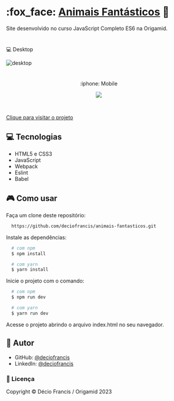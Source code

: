 <h1>:fox_face: <a href="https://deciofrancis.github.io/animais-fantasticos/">Animais Fantásticos</a>  🐻</h1>

Site desenvolvido no curso JavaScript Completo ES6 na Origamid.
#
:computer: Desktop

![desktop](https://github.com/deciofrancis/animais-fantasticos/blob/main/img/screenshot-desktop.gif)

#
<p align="center">:iphone: Mobile</p>

<p align="center"><img src="https://github.com/deciofrancis/animais-fantasticos/blob/main/img/screenshot-mobile.gif"/></p><br>

[Clique para visitar o projeto](https://deciofrancis.github.io/animais-fantasticos/)
## :computer: Tecnologias

- HTML5 e CSS3
- JavaScript
- Webpack
- Eslint
- Babel


##  🎮 Como usar

Faça um clone deste repositório:

```bash
  https://github.com/deciofrancis/animais-fantasticos.git
```
Instale as dependências:
```bash
  # com npm
  $ npm install

  # com yarn
  $ yarn install
```
Inicie o projeto com o comando:
```bash
  # com npm
  $ npm run dev

  # com yarn
  $ yarn run dev
```

Acesse o projeto abrindo o arquivo index.html no seu navegador.
## :blue_book: Autor

- GitHub: [@deciofrancis](https://www.github.com/deciofrancis)
- LinkedIn: [@deciofrancis](https://www.linkedin.com/in/deciofrancis)

### 📃 Licença

Copyright © Décio Francis / Origamid 2023